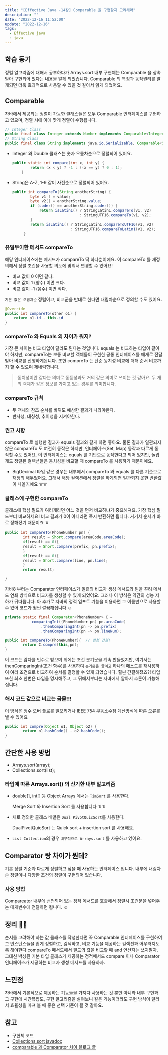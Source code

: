 ```yaml
---
title: "[Effective Java -14장] Comparable 을 구현할지 고려해라"
description: ""
date: "2022-12-16 11:52:00"
update: "2022-12-16"
tags:
  - Effective java
  - java
---
```


## 학습 동기

정렬 알고리즘에 대해서 공부하다가 Arrays.sort 내부 구현체는 Comparable 을 상속받아 구현되어 있다는 내용을 알게 되었습니다.  Comparable 의 특징과 동작원리를 알게되면 더욱 효과적으로 사용할 수 있을 것 같아서 읽게 되었어요. 

## Comparable

 자바에서 제공되는 정렬이 가능한 클래스들은 모두 Comparable 인터페이스를 구현하고 있으며, 정렬 시에 이에 맞게 정렬이 수행됩니다. 

```java
// Integer Class
public final class Integer extends Number implements Comparable<Integer> { ... }
// String Class
public final class String implements java.io.Serializable, Comparable<String>, CharSequence { ... }
```

- Integer 와 Double 클래스는 숫자 오름차순으로 정렬되어 있어요.
    
    ```java
    public static int compare(int x, int y) {
            return (x < y) ? -1 : ((x == y) ? 0 : 1);
        }
    ```
    

- String은  A-Z, 1-9 같이 사전순으로 정렬되어 있어요.
    
    ```java
    public int compareTo(String anotherString) {
            byte v1[] = value;
            byte v2[] = anotherString.value;
            if (coder() == anotherString.coder()) {
                return isLatin1() ? StringLatin1.compareTo(v1, v2)
                                  : StringUTF16.compareTo(v1, v2);
            }
            return isLatin1() ? StringLatin1.compareToUTF16(v1, v2)
                              : StringUTF16.compareToLatin1(v1, v2);
         }
    ```
    

### 유일무이한 메서드 compareTo

해당 인터페이스에는 메서드가 compareTo 딱 하나뿐이에요. 이 compareTo 를 재정의해서 정렬 조건을 사용할 의도에 맞춰서 변경할 수 있어요!

- 비교 값이 0 이면 같다.
- 비교 값이 1 (양수) 이면 크다.
- 비교 값이 -1 (음수) 이면 작다.

`기본 값은 오름차순` 정렬이고, 비교군을 반대로 한다면 내림차순으로 정의할 수도 있어요. 

```java
@Override
public int compareTo(other o1) {
	return o1.id - this.id 
}
```

### compareTo 와 Equals 의 차이가 뭐지?

가장 큰 차이는 비교 타입이 달라도 된다는 것입니다. equals 는 비교하는 타입이 같아야 하지만, compareTo는  보통 비교할 객체들이 구현한 공통 인터페이스를 매개로 전달받아 비교를 진행하게됩니다. 또한 compreTo 는 단순 동치성 비교에 더해 순서 비교까지 할 수 있으며 제네릭합니다. 

> 동치성이란 같다는 의미로 동등성과도 거의 같은 의미로 쓰이는 것 같아요. 두 개의 객체가 같은 정보를 가지고 있는 경우를 의미합니다.

### compareTo 규칙

- 두 객체의 참조 순서를 바꿔도 예상한 결과가 나와야한다.
- 반사성, 대칭성, 추이성을 지켜야한다.

### 권고 사항

compareTo 로 실행한 결과가 equals 결과와 같게 하면 좋아요. 물론 결과가 일관되지 않은 compareTo 도 여전히 동작은 하지만, 인터페이스(Set, Map) 동작과 다르게 동작할 수도 있어요. 이 인터페이스는 equals 를 기반으로 동작한다고 되어 있지만, 놀랍게도 정렬된 컬렉션들은 동치성을 비교할 때 compareTo 를 사용하기 때문이에요. 

- BigDecimal 타입 같은 경우는 내부에서 compareTo 와 equals 를 다른 기준으로 재정의 해두었어요. 그래서 해당 컬렉션에서 정렬을 하게되면 일관되지 못한 반환값이 나올거에요 ㅠㅠ

### 클래스에 구현한 compareTo

클래스에 핵심 필드가 여러개라면 어느 것을 먼저 비교하냐가 중요해져요. 가장 핵심 필드부터 비교하세요! 비교 결과가 0이 아니라면 즉시 반환하면 됩니다. 거기서 순서가 바로 정해졌기 때문이죠 ㅎ

```java
public int compareTo(PhoneNumber pn) {
		int result = Short.compare(areaCode.areaCode);
		if(result == 0){
		result = Short.compare(prefix, pn.prefix);
		}
		if(result == 0){
		result = Short.compare(line, pn.line);
		}
		return result;

}
```


자바8 부터는 Comparator 인터페이스가 일련의 비교자 생성 메서드와 팀을 꾸려 메서드 연쇄 방식으로 비교자를 생성할 수 있게 되었어요. 그러나 이 방식은 약간의 성능 저하가 뒤따릅니다. 아 추가로 자바의 정적 임포트 기능을 이용하면 그 이름만으로 사용할 수 있어 코드가 훨씬 깔끔해집니다 ☺️


```java
private static final Comparator<PhoneNumber> C =
			comparingInt((PhoneNumber pn) pn.areaCode)
				.thenComparingInt(pn -> pn.prefix)
				.thenComparingInt(pn -> pn.lineNum);

public int compareTo(PhoneNumber){  // 엄청 간결!
		return C.compre(this,pn);
}
```

이 코드는 람다를 인수로 받으며 위에는 조건 분기문을 계속 만들었지만, 여기서는 thenComparingInt(조건 함수)를 사용하여 `분기문을 줄이고` 하나의 메소드를 재사용하여 여러 조건으로 비교하여 순서를 결정할 수 있게 되었습니다. 훨씬 간결해졌죠?! 타입 또한 최초 한번은 타입을 명시해주고, 그 뒤에서부터는 자바에서 알아서 추론이 가능해집니다. 


### 해시 코드 값으로 비교는 금물!!!

이 방식은 정수 오버 플로를 일으키거나 IEEE 754 부동소수점 계산방식에 따른 오류를 낼 수 있어요

```java
public int compre(Object o1, Object o2) {
		return o1.hashCode() - o2.hashCode();
}
```

## 간단한 사용 방법

- Arrays.sort(array);
- Collections.sort(list);



### 타입에 따른 Arrays.sort() 의 신기한 내부 알고리즘

- double[], int[] 등 Object Arrays 에서는 `TimSort` 를 사용한다.
    
    Merge Sort 와 Insertion Sort 를 사용합니다 ㅎㅎ
    
- 새로 정의한 클래스 배열은 `Dual PivotQuicSort`를 사용한다.
    
    DualPivotQuicSort 는 Quick sort + insertion sort 를 사용해요. 
    
- `List Collection`의 경우 `내부적으로 Arrays.sort` 를 사용하고 있어요.



## Comparator 랑 차이가 뭔데?

기본 정렬 기준과 다르게 정렬하고 싶을 때 사용하는 인터페이스 입니다. 내부에 내림차순 정렬이나 다양한 조건의 정렬이 구현되어 있습니다. 

### 사용 방법

Compareator 내부에 선언되어 있는 정적 메서드를 호출해서 정렬시 조건문을 넣어주는 매개변수에 전달하면 됩니다. ☺️

## 정리 💪🏻

순서를 고려해야 하는 값 클래스를 작성한다면 꼭 Comparable 인터페이스를 구현하여 그 인스턴스들을 쉽게 정렬하고, 검색하고, 비교 기능을 제공하는 컬렉션과 어우러지도록 해야한다 compareTo 메서드에서 필드의 값을 비교할 때 and 연산자는 쓰지말자. 그대신 박싱된 기본 타입 클래스가 제공하는 정적메서드 compare 이나 Comparator 인터페이스가 제공하는 비교자 생성 메서드를 사용하자. 

## 느낀점

자바에서 기본적으로 제공하는 기능들을 가져다 사용하는 것 뿐만 아니라 내부 구현과 그 구현에 시간복잡도, 구현 알고리즘을 살펴보니 같은 기능이더라도 구현 방식이 달라서 효율성을 따져 볼 때 좋은 선택 기준이 될 것 같아요.

## 참고

- 구현체 코드
- [Collections.sort javadoc](https://docs.oracle.com/javase/7/docs/api/java/util/Collections.html#:~:text=emptyMap()-,Method%20Detail,-sort)
- [comparable 과 Comparator 차이 블로그 글](https://gmlwjd9405.github.io/2018/09/06/java-comparable-and-comparator.html)
